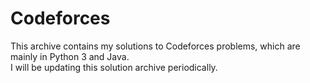 # Codeforces
This archive contains my solutions to Codeforces problems, which are mainly in Python 3 and Java. <br>
I will be updating this solution archive periodically.
